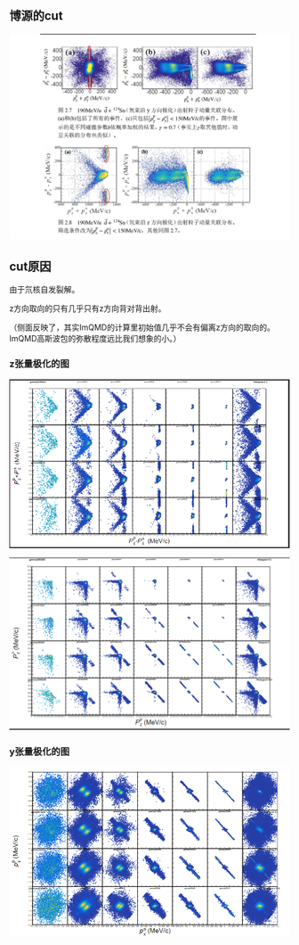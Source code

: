 
## 博源的cut

![Alt text](%7B4B8B9F92-62C1-45BC-A986-ABA3536837DB%7D.png)


## cut原因

由于氘核自发裂解。

z方向取向的只有几乎只有z方向背对背出射。

（侧面反映了，其实ImQMD的计算里初始值几乎不会有偏离z方向的取向的。ImQMD高斯波包的弥散程度远比我们想象的小。）



### z张量极化的图

![Pz+-](%7B84C3DD65-D87B-46E8-AFA7-9F3F452D359F%7D.png)


![pz](%7BF9DFDCA4-BB4C-40E4-9F99-D0CD8F196351%7D.png)


### y张量极化的图



![Alt text](%7BB5BB673B-B941-40E0-89DF-F203AE163BFA%7D.png)